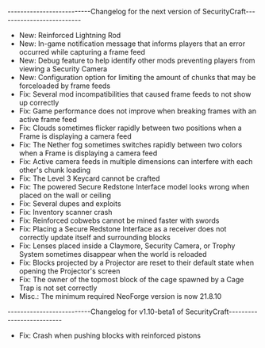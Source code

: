 --------------------------Changelog for the next version of SecurityCraft--------------------------

- New: Reinforced Lightning Rod
- New: In-game notification message that informs players that an error occurred while capturing a frame feed
- New: Debug feature to help identify other mods preventing players from viewing a Security Camera
- New: Configuration option for limiting the amount of chunks that may be forceloaded by frame feeds
- Fix: Several mod incompatibilities that caused frame feeds to not show up correctly
- Fix: Game performance does not improve when breaking frames with an active frame feed
- Fix: Clouds sometimes flicker rapidly between two positions when a Frame is displaying a camera feed
- Fix: The Nether fog sometimes switches rapidly between two colors when a Frame is displaying a camera feed
- Fix: Active camera feeds in multiple dimensions can interfere with each other's chunk loading
- Fix: The Level 3 Keycard cannot be crafted
- Fix: The powered Secure Redstone Interface model looks wrong when placed on the wall or ceiling
- Fix: Several dupes and exploits
- Fix: Inventory scanner crash
- Fix: Reinforced cobwebs cannot be mined faster with swords
- Fix: Placing a Secure Redstone Interface as a receiver does not correctly update itself and surrounding blocks
- Fix: Lenses placed inside a Claymore, Security Camera, or Trophy System sometimes disappear when the world is reloaded
- Fix: Blocks projected by a Projector are reset to their default state when opening the Projector's screen
- Fix: The owner of the topmost block of the cage spawned by a Cage Trap is not set correctly 
- Misc.: The minimum required NeoForge version is now 21.8.10

--------------------------Changelog for v1.10-beta1 of SecurityCraft--------------------------

- Fix: Crash when pushing blocks with reinforced pistons
